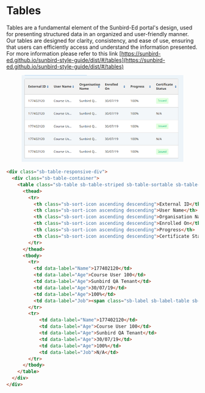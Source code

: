 # Tables

Tables are a fundamental element of the Sunbird-Ed portal's design, used for presenting structured data in an organized and user-friendly manner. Our tables are designed for clarity, consistency, and ease of use, ensuring that users can efficiently access and understand the information presented. For more information please refer to this link [https://sunbird-ed.github.io/sunbird-style-guide/dist/#/tables](https://sunbird-ed.github.io/sunbird-style-guide/dist/#/tables)

<figure><img src="../../../../.gitbook/assets/image (45).png" alt=""><figcaption></figcaption></figure>

```html
<div class="sb-table-responsive-div">
  <div class="sb-table-container">
    <table class="sb-table sb-table-striped sb-table-sortable sb-table-fixed sb-table-course-dashboard">
      <thead>
        <tr>
          <th class="sb-sort-icon ascending descending">External ID</th>
          <th class="sb-sort-icon ascending descending">User Name</th>
          <th class="sb-sort-icon ascending descending">Organisation Name</th>
          <th class="sb-sort-icon ascending descending">Enrolled On</th>
          <th class="sb-sort-icon ascending descending">Progress</th>
          <th class="sb-sort-icon ascending descending">Certificate Status</th>
        </tr>
      </thead>
      <tbody>
        <tr>
          <td data-label="Name">177402120</td>
          <td data-label="Age">Course User 100</td>
          <td data-label="Age">Sunbird QA Tenant</td>
          <td data-label="Age">30/07/19</td>
          <td data-label="Age">100%</td>
          <td data-label="Job"><span class="sb-label sb-label-table sb-label-success-0">Issued</span></td>
        </tr>
        <tr>
            <td data-label="Name">177402120</td>
            <td data-label="Age">Course User 100</td>
            <td data-label="Age">Sunbird QA Tenant</td>
            <td data-label="Age">30/07/19</td>
            <td data-label="Age">100%</td>
            <td data-label="Job">N/A</td>
        </tr>
      </tbody>
    </table>
  </div>
</div>  
```

